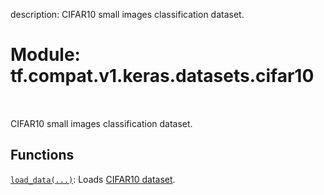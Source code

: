 description: CIFAR10 small images classification dataset.

<div itemscope itemtype="http://developers.google.com/ReferenceObject">
<meta itemprop="name" content="tf.compat.v1.keras.datasets.cifar10" />
<meta itemprop="path" content="Stable" />
</div>

# Module: tf.compat.v1.keras.datasets.cifar10

<!-- Insert buttons and diff -->

<table class="tfo-notebook-buttons tfo-api nocontent" align="left">

</table>



CIFAR10 small images classification dataset.



## Functions

[`load_data(...)`](../../../../../tf/keras/datasets/cifar10/load_data.md): Loads [CIFAR10 dataset](https://www.cs.toronto.edu/~kriz/cifar.html).


